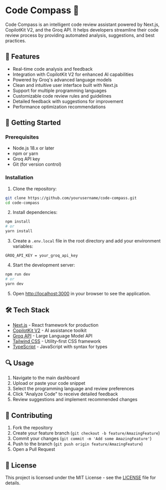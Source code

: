 # Code Compass 🧭

Code Compass is an intelligent code review assistant powered by Next.js, CopilotKit V2, and the Groq API. It helps developers streamline their code review process by providing automated analysis, suggestions, and best practices.

## 🌟 Features

- Real-time code analysis and feedback
- Integration with CopilotKit V2 for enhanced AI capabilities
- Powered by Groq's advanced language models
- Clean and intuitive user interface built with Next.js
- Support for multiple programming languages
- Customizable code review rules and guidelines
- Detailed feedback with suggestions for improvement
- Performance optimization recommendations

## 🚀 Getting Started

### Prerequisites

- Node.js 18.x or later
- npm or yarn
- Groq API key
- Git (for version control)

### Installation

1. Clone the repository:
```bash
git clone https://github.com/yourusername/code-compass.git
cd code-compass
```

2. Install dependencies:
```bash
npm install
# or
yarn install
```

3. Create a `.env.local` file in the root directory and add your environment variables:
```env
GROQ_API_KEY = your_groq_api_key
```

4. Start the development server:
```bash
npm run dev
# or
yarn dev
```

5. Open [http://localhost:3000](http://localhost:3000) in your browser to see the application.

## 🛠️ Tech Stack

- [Next.js](https://nextjs.org/) - React framework for production
- [CopilotKit V2](https://www.copilotkit.ai/) - AI assistance toolkit
- [Groq API](https://www.groq.com/) - Large Language Model API
- [Tailwind CSS](https://tailwindcss.com/) - Utility-first CSS framework
- [TypeScript](https://www.typescriptlang.org/) - JavaScript with syntax for types


## 🔍 Usage

1. Navigate to the main dashboard
2. Upload or paste your code snippet
3. Select the programming language and review preferences
4. Click "Analyze Code" to receive detailed feedback
5. Review suggestions and implement recommended changes


## 🤝 Contributing

1. Fork the repository
2. Create your feature branch (`git checkout -b feature/AmazingFeature`)
3. Commit your changes (`git commit -m 'Add some AmazingFeature'`)
4. Push to the branch (`git push origin feature/AmazingFeature`)
5. Open a Pull Request

## 📄 License

This project is licensed under the MIT License - see the [LICENSE](LICENSE) file for details.
